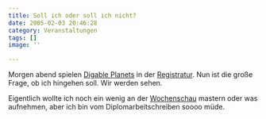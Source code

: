 ```yaml
---
title: Soll ich oder soll ich nicht?
date: 2005-02-03 20:46:28
category: Veranstaltungen
tags: []
image: ''

---
```


Morgen abend spielen [Digable Planets](http://www.digable-planets.prv.pl/) in der [Registratur](http://www.dieregistratur.de/). Nun ist die große Frage, ob ich hingehen soll. Wir werden sehen.

Eigentlich wollte ich noch ein wenig an der [Wochenschau](/downloads) mastern oder was aufnehmen, aber ich bin vom Diplomarbeitschreiben soooo müde.
